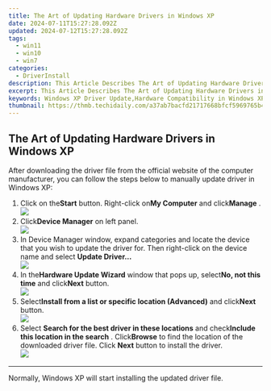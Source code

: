 ```yaml
---
title: The Art of Updating Hardware Drivers in Windows XP
date: 2024-07-11T15:27:28.092Z
updated: 2024-07-12T15:27:28.092Z
tags:
  - win11
  - win10
  - win7
categories:
  - DriverInstall
description: This Article Describes The Art of Updating Hardware Drivers in Windows XP
excerpt: This Article Describes The Art of Updating Hardware Drivers in Windows XP
keywords: Windows XP Driver Update,Hardware Compatibility in Windows XP,Driver Update Guide for Windows XP,Windows XP Hardware Upgrades and Support,Tips for Hardware Drivers in Windows XP,Updating Legacy OS Drivers (Windows XP),Efficient Hardware Driver Management Windows XP
thumbnail: https://thmb.techidaily.com/a37ab7bacfd21717668bfcf5969765b4a3a3d0a9b78c5dad2639277dfb76f19b.jpg
---
```


## The Art of Updating Hardware Drivers in Windows XP

 After downloading the driver file from the official website of the computer manufacturer, you can follow the steps below to manually update driver in Windows XP:

1. Click on the**Start** button. Right-click on**My Computer** and click**Manage** .  
![](https://images.drivereasy.com/wp-content/uploads/2015/06/13.png)
2. Click**Device Manager** on left panel.  
![](https://images.drivereasy.com/wp-content/uploads/2015/06/15.png)
3. In Device Manager window, expand categories and locate the device that you wish to update the driver for. Then right-click on the device name and select **Update Driver…**  
![](https://images.drivereasy.com/wp-content/uploads/2015/06/24.png)
4. In the**Hardware Update Wizard** window that pops up, select**No, not this time** and click**Next** button.  
![](https://images.drivereasy.com/wp-content/uploads/2015/06/35.png)
5. Select**Install from a list or specific location (Advanced)** and click**Next** button.  
![](https://images.drivereasy.com/wp-content/uploads/2015/06/35.png)
6. Select **Search for the best driver in these locations** and check**Include this location in the search** . Click**Browse**  to find the location of the downloaded driver file. Click **Next** button to install the driver.  
![](https://images.drivereasy.com/wp-content/uploads/2015/06/62.png)

---

Normally, Windows XP will start installing the updated driver file.


<ins class="adsbygoogle"
     style="display:block"
     data-ad-format="autorelaxed"
     data-ad-client="ca-pub-7571918770474297"
     data-ad-slot="1223367746"></ins>



<ins class="adsbygoogle"
     style="display:block"
     data-ad-client="ca-pub-7571918770474297"
     data-ad-slot="8358498916"
     data-ad-format="auto"
     data-full-width-responsive="true"></ins>




